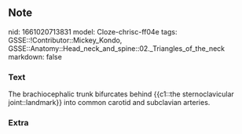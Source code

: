 ## Note
nid: 1661020713831
model: Cloze-chrisc-ff04e
tags: GSSE::!Contributor::Mickey_Kondo, GSSE::Anatomy::Head_neck_and_spine::02._Triangles_of_the_neck
markdown: false

### Text
The brachiocephalic trunk bifurcates behind {{c1::the sternoclavicular joint::landmark}} into common carotid and subclavian arteries.

### Extra

